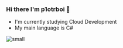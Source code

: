 ### Hi there I'm p1otrboi 👋

- I'm currently studying Cloud Development
- My main language is C#

![small](https://user-images.githubusercontent.com/102698651/194431858-8ed95952-cf88-4fec-ac0a-ca2c1c2cfac4.svg)

